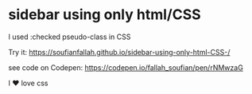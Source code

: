 # sidebar using only html/CSS 
 I used :checked pseudo-class in CSS
 
Try it: https://soufianfallah.github.io/sidebar-using-only-html-CSS-/

see code on Codepen: https://codepen.io/fallah_soufian/pen/rNMwzaG

I ♥ love css 
